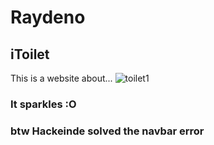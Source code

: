 # Raydeno
## iToilet
This is a website about...
![toilet1](https://user-images.githubusercontent.com/63588755/111048666-4e5bf480-8488-11eb-90b0-3cbdfcc0d4a9.png)
### It sparkles :O
### btw Hackeinde solved the navbar error